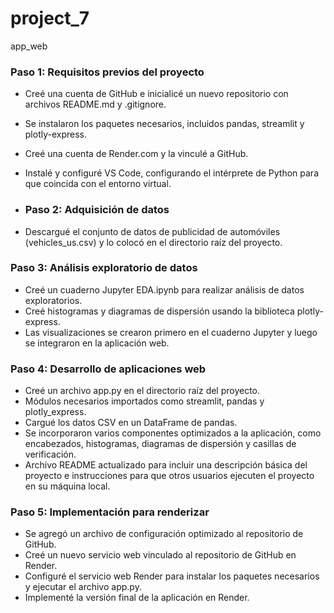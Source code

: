 # project_7
app_web

### Paso 1: Requisitos previos del proyecto

- Creé una cuenta de GitHub e inicialicé un nuevo repositorio con archivos README.md y .gitignore.
- Se instalaron los paquetes necesarios, incluidos pandas, streamlit y plotly-express.
- Creé una cuenta de Render.com y la vinculé a GitHub.
- Instalé y configuré VS Code, configurando el intérprete de Python para que coincida con el entorno virtual.

- ### Paso 2: Adquisición de datos

- Descargué el conjunto de datos de publicidad de automóviles (vehicles_us.csv) y lo colocó en el directorio raíz del proyecto.

### Paso 3: Análisis exploratorio de datos

- Creé un cuaderno Jupyter EDA.ipynb para realizar análisis de datos exploratorios.
- Creé histogramas y diagramas de dispersión usando la biblioteca plotly-express.
- Las visualizaciones se crearon primero en el cuaderno Jupyter y luego se integraron en la aplicación web.

### Paso 4: Desarrollo de aplicaciones web

- Creé un archivo app.py en el directorio raíz del proyecto.
- Módulos necesarios importados como streamlit, pandas y plotly_express.
- Cargué los datos CSV en un DataFrame de pandas.
- Se incorporaron varios componentes optimizados a la aplicación, como encabezados, histogramas, diagramas de dispersión y casillas de verificación.
- Archivo README actualizado para incluir una descripción básica del proyecto e instrucciones para que otros usuarios ejecuten el proyecto en su máquina local.

### Paso 5: Implementación para renderizar

- Se agregó un archivo de configuración optimizado al repositorio de GitHub.
- Creé un nuevo servicio web vinculado al repositorio de GitHub en Render.
- Configuré el servicio web Render para instalar los paquetes necesarios y ejecutar el archivo app.py.
- Implementé la versión final de la aplicación en Render.
